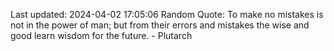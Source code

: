 Last updated: 2024-04-02 17:05:06
Random Quote: To make no mistakes is not in the power of man; but from their errors and mistakes the wise and good learn wisdom for the future. - Plutarch